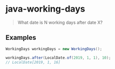 # java-working-days

> What date is N working days after date X?

## Examples

```java
WorkingDays workingDays = new WorkingDays();

workingDays.after(LocalDate.of(2019, 1, 1), 10);
// LocalDate[2019, 1, 16]
```